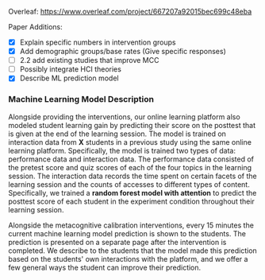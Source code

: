 Overleaf: https://www.overleaf.com/project/667207a92015bec699c48eba

Paper Additions:
- [x] Explain specific numbers in intervention groups
- [x] Add demographic groups/base rates (Give specific responses)
- [ ] 2.2 add existing studies that improve MCC
- [ ] Possibly integrate HCI theories
- [x] Describe ML prediction model

### Machine Learning Model Description
Alongside providing the interventions, our online learning platform also modeled student learning gain by predicting their score on the posttest that is given at the end of the learning session. The model is trained on interaction data from **X** students in a previous study using the same online learning platform. Specifically, the model is trained two types of data: performance data and interaction data. The performance data consisted of the pretest score and quiz scores of each of the four topics in the learning session. The interaction data records the time spent on certain facets of the learning session and the counts of accesses to different types of content. Specifically, we trained a **random forest model with attention** to predict the posttest score of each student in the experiment condition throughout their learning session. 

Alongside the metacognitive calibration interventions, every 15 minutes the current machine learning model prediction is shown to the students. The prediction is presented on a separate page after the intervention is completed. We describe to the students that the model made this prediction based on the students' own interactions with the platform, and we offer a few general ways the student can improve their prediction.

